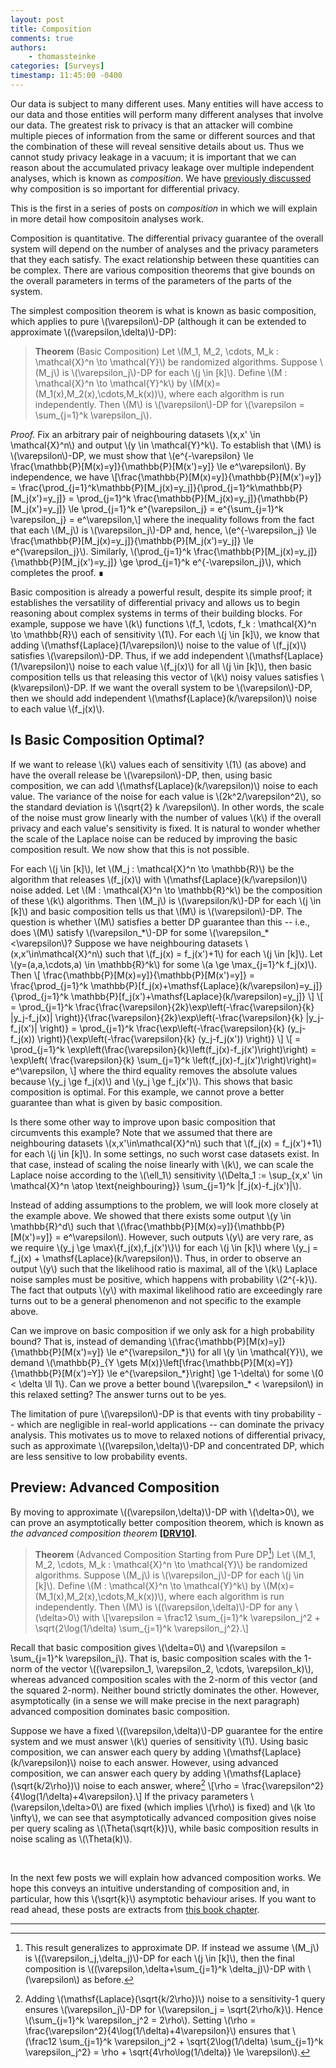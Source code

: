 ```yaml
---
layout: post
title: Composition
comments: true
authors: 
    - thomassteinke
categories: [Surveys]
timestamp: 11:45:00 -0400
---
```


Our data is subject to many different uses. Many entities will have access to our data and those entities will perform many different analyses that involve our data. The greatest risk to privacy is that an attacker will combine multiple pieces of information from the same or different sources and that the combination of these will reveal sensitive details about us.
Thus we cannot study privacy leakage in a vacuum; it is important that we can reason about the accumulated privacy leakage over multiple independent analyses, which is known as _composition_. We have [previously discussed](/privacy-composition/) why composition is so important for differential privacy.
    
This is the first in a series of posts on _composition_ in which we will explain in more detail how compositoin analyses work.
    
Composition is quantitative. The differential privacy guarantee of the overall system will depend on the number of analyses and the privacy parameters that they each satisfy. The exact relationship between these quantities can be complex. There are various composition theorems that give bounds on the overall parameters in terms of the parameters of the parts of the system.
    
The simplest composition theorem is what is known as basic composition, which applies to pure \\\(\\varepsilon\\\)-DP (although it can be extended to approximate \\\((\\varepsilon,\\delta)\\\)-DP):
    
> **Theorem** (Basic Composition)
> Let \\\(M\_1, M\_2, \\cdots, M\_k : \\mathcal{X}^n \\to \\mathcal{Y}\\\) be randomized algorithms. Suppose \\\(M\_j\\\) is \\\(\\varepsilon\_j\\\)-DP for each \\\(j \\in \[k\]\\\).
> Define \\\(M : \\mathcal{X}^n \\to \\mathcal{Y}^k\\\) by \\\(M(x)=(M\_1(x),M\_2(x),\\cdots,M\_k(x))\\\), where each algorithm is run independently. Then \\\(M\\\) is \\\(\\varepsilon\\\)-DP for \\\(\\varepsilon = \\sum\_{j=1}^k \\varepsilon\_j\\\).

*Proof.*
Fix an arbitrary pair of neighbouring datasets \\\(x,x' \\in \\mathcal{X}^n\\\) and output \\\(y \\in \\mathcal{Y}^k\\\).
To establish that \\\(M\\\) is \\\(\\varepsilon\\\)-DP, we must show that \\\(e^{-\\varepsilon} \\le \\frac{\\mathbb{P}\[M(x)=y\]}{\\mathbb{P}\[M(x')=y\]} \\le e^\\varepsilon\\\). By independence, we have \\\[\\frac{\\mathbb{P}\[M(x)=y\]}{\\mathbb{P}\[M(x')=y\]} = \\frac{\\prod\_{j=1}^k\\mathbb{P}\[M\_j(x)=y\_j\]}{\\prod\_{j=1}^k\\mathbb{P}\[M\_j(x')=y\_j\]} =  \\prod\_{j=1}^k \\frac{\\mathbb{P}\[M\_j(x)=y\_j\]}{\\mathbb{P}\[M\_j(x')=y\_j\]} \\le \\prod\_{j=1}^k e^{\\varepsilon\_j} = e^{\\sum\_{j=1}^k \\varepsilon\_j} = e^\\varepsilon,\\\] where the inequality follows from the fact that each \\\(M\_j\\\) is \\\(\\varepsilon\_j\\\)-DP and, hence, \\\(e^{-\\varepsilon\_j} \\le \\frac{\\mathbb{P}\[M\_j(x)=y\_j\]}{\\mathbb{P}\[M\_j(x')=y\_j\]} \\le e^{\\varepsilon\_j}\\\). Similarly, \\\(\\prod\_{j=1}^k \\frac{\\mathbb{P}\[M\_j(x)=y\_j\]}{\\mathbb{P}\[M\_j(x')=y\_j\]} \\ge \\prod\_{j=1}^k e^{-\\varepsilon\_j}\\\), which completes the proof. &#8718;
    
Basic composition is already a powerful result, despite its simple proof; it establishes the versatility of differential privacy and allows us to begin reasoning about complex systems in terms of their building blocks. For example, suppose we have \\\(k\\\) functions \\\(f\_1, \\cdots, f\_k : \\mathcal{X}^n \\to \\mathbb{R}\\\) each of sensitivity \\\(1\\\). For each \\\(j \\in \[k\]\\\), we know that adding \\\(\\mathsf{Laplace}(1/\\varepsilon)\\\) noise to the value of \\\(f\_j(x)\\\) satisfies \\\(\\varepsilon\\\)-DP. Thus, if we add independent \\\(\\mathsf{Laplace}(1/\\varepsilon)\\\) noise to each value \\\(f\_j(x)\\\) for all \\\(j \\in \[k\]\\\), then basic composition tells us that releasing this vector of \\\(k\\\) noisy values satisfies \\\(k\\varepsilon\\\)-DP. If we want the overall system to be \\\(\\varepsilon\\\)-DP, then we should add independent \\\(\\mathsf{Laplace}(k/\\varepsilon)\\\) noise to each value \\\(f\_j(x)\\\).
    
## Is Basic Composition Optimal?
    
If we want to release \\\(k\\\) values each of sensitivity \\\(1\\\) (as above) and have the overall release be \\\(\\varepsilon\\\)-DP, then, using basic composition, we can add \\\(\\mathsf{Laplace}(k/\\varepsilon)\\\) noise to each value. The variance of the noise for each value is \\\(2k\^2/\\varepsilon\^2\\\), so the standard deviation is \\\(\\sqrt{2} k /\\varepsilon\\\). In other words, the scale of the noise must grow linearly with the number of values \\\(k\\\) if the overall privacy and each value's sensitivity is fixed. It is natural to wonder whether the scale of the Laplace noise can be reduced by improving the basic composition result. We now show that this is not possible.
    
For each \\\(j \\in \[k\]\\\), let \\\(M\_j : \\mathcal{X}^n \\to \\mathbb{R}\\\) be the algorithm that releases \\\(f\_j(x)\\\) with \\\(\\mathsf{Laplace}(k/\\varepsilon)\\\) noise added. Let \\\(M : \\mathcal{X}^n \\to \\mathbb{R}^k\\\) be the composition of these \\\(k\\\) algorithms. Then \\\(M\_j\\\) is \\\(\\varepsilon/k\\\)-DP for each \\\(j \\in \[k\]\\\) and basic composition tells us that \\\(M\\\) is \\\(\\varepsilon\\\)-DP. The question is whether \\\(M\\\) satisfies a better DP guarantee than this -- i.e., does \\\(M\\\) satisfy \\\(\\varepsilon\_*\\\)-DP for some \\\(\\varepsilon\_\*<\\varepsilon\\\)?
Suppose we have neighbouring datasets \\\(x,x'\\in\\mathcal{X}^n\\\) such that \\\(f\_j(x) = f\_j(x')+1\\\) for each \\\(j \\in \[k\]\\\). Let \\\(y=(a,a,\\cdots,a) \\in \\mathbb{R}^k\\\) for some \\\(a \\ge \\max\_{j=1}^k f\_j(x)\\\).
Then 
\\\[
        \\frac{\\mathbb{P}\[M(x)=y\]}{\\mathbb{P}\[M(x')=y\]} = \\frac{\\prod\_{j=1}^k \\mathbb{P}\[f\_j(x)+\\mathsf{Laplace}(k/\\varepsilon)=y\_j]}{\\prod\_{j=1}^k \\mathbb{P}\[f\_j(x')+\\mathsf{Laplace}(k/\\varepsilon)=y\_j\]} 
\\\]
\\\[
         = \\prod\_{j=1}^k \\frac{\\frac{\\varepsilon}{2k}\\exp\\left(-\\frac{\\varepsilon}{k} |y\_j-f\_j(x)| \\right)}{\\frac{\\varepsilon}{2k}\\exp\\left(-\\frac{\\varepsilon}{k} |y\_j-f\_j(x')| \\right)} 
         = \\prod\_{j=1}^k \\frac{\\exp\\left(-\\frac{\\varepsilon}{k} (y\_j-f\_j(x)) \\right)}{\\exp\\left(-\\frac{\\varepsilon}{k} (y\_j-f\_j(x')) \\right)} 
\\\]
\\\[
         = \\prod\_{j=1}^k \\exp\\left(\\frac{\\varepsilon}{k}\\left(f\_j(x)-f\_j(x')\\right)\\right)
         = \\exp\\left( \\frac{\\varepsilon}{k} \\sum\_{j=1}^k \\left(f\_j(x)-f\_j(x')\\right)\\right)= e^\\varepsilon,
\\\]
where the third equality removes the absolute values because \\\(y\_j \\ge f\_j(x)\\\) and \\\(y\_j \\ge f\_j(x')\\\).
This shows that basic composition is optimal. For this example, we cannot prove a better guarantee than what is given by basic composition.
    
Is there some other way to improve upon basic composition that circumvents this example? Note that we assumed that there are neighbouring datasets \\\(x,x'\\in\\mathcal{X}^n\\\) such that \\\(f\_j(x) = f\_j(x')+1\\\) for each \\\(j \\in \[k\]\\\). In some settings, no such worst case datasets exist. In that case, instead of scaling the noise linearly with \\\(k\\\), we can scale the Laplace noise according to the \\\(\\ell\_1\\\) sensitivity \\\(\\Delta\_1 := \\sup\_{x,x' \\in \\mathcal{X}^n \\atop \\text{neighbouring}} \\sum\_{j=1}^k \|f\_j(x)-f\_j(x')\|\\\). 
    
Instead of adding assumptions to the problem, we will look more closely at the example above.
We showed that there exists some output \\\(y \\in \\mathbb{R}^d\\\) such that \\\(\\frac{\\mathbb{P}\[M(x)=y\]}{\\mathbb{P}\[M(x')=y\]} = e^\\varepsilon\\\).
However, such outputs \\\(y\\\) are very rare, as we require \\\(y\_j \\ge \\max\\{f\_j(x),f\_j(x')\\}\\\) for each \\\(j \\in \[k\]\\\) where \\\(y\_j = f\_j(x) + \\mathsf{Laplace}(k/\\varepsilon)\\\). Thus, in order to observe an output \\\(y\\\) such that the likelihood ratio is maximal, all of the \\\(k\\\) Laplace noise samples must be positive, which happens with probability \\\(2^{-k}\\\). 
The fact that outputs \\\(y\\\) with maximal likelihood ratio are exceedingly rare turns out to be a general phenomenon and not specific to the example above. 
    
Can we improve on basic composition if we only ask for a high probability bound? That is, instead of demanding \\\(\\frac{\\mathbb{P}[M(x)=y\]}{\\mathbb{P}\[M(x')=y\]} \\le e^{\\varepsilon\_\*}\\\) for all \\\(y \\in \\mathcal{Y}\\\), we demand \\\(\\mathbb{P}\_{Y \\gets M(x)}\\left\[\\frac{\\mathbb{P}\[M(x)=Y\]}{\\mathbb{P}\[M(x')=Y\]} \\le e^{\\varepsilon\_\*}\\right\] \\ge 1-\\delta\\\) for some \\\(0 < \\delta \\ll 1\\\). Can we prove a better bound \\\(\\varepsilon\_\* < \\varepsilon\\\) in this relaxed setting? The answer turns out to be yes.
    
The limitation of pure \\\(\\varepsilon\\\)-DP is that events with tiny probability -- which are negligible in real-world applications -- can dominate the privacy analysis. This motivates us to move to relaxed notions of differential privacy, such as approximate \\\((\\varepsilon,\\delta)\\\)-DP and concentrated DP, which are less sensitive to low probability events. 
    
## Preview: Advanced Composition
    
By moving to approximate \\\((\\varepsilon,\\delta)\\\)-DP with \\\(\\delta>0\\\), we can prove an asymptotically better composition theorem, which is known as _the advanced composition theorem_ **[[DRV10]](https://ieeexplore.ieee.org/document/5670947 "Cynthia Dwork, Guy Rothblum, Salil Vadhan. Boosting and Differential Privacy. FOCS 2010.")**.
    
> **Theorem** (Advanced Composition Starting from Pure DP[^1])
> Let \\\(M\_1, M\_2, \\cdots, M\_k : \\mathcal{X}^n \\to \\mathcal{Y}\\\) be randomized algorithms. Suppose \\\(M\_j\\\) is \\\(\\varepsilon\_j\\\)-DP for each \\\(j \\in \[k\]\\\).
> Define \\\(M : \\mathcal{X}^n \\to \\mathcal{Y}^k\\\) by \\\(M(x)=(M\_1(x),M\_2(x),\\cdots,M\_k(x))\\\), where each algorithm is run independently. Then \\\(M\\\) is \\\((\\varepsilon,\\delta)\\\)-DP for any \\\(\\delta>0\\\) with \\\[\\varepsilon = \\frac12 \\sum\_{j=1}^k \\varepsilon\_j^2 + \\sqrt{2\\log(1/\\delta) \\sum\_{j=1}^k \\varepsilon\_j^2}.\\\]
    
Recall that basic composition gives \\\(\\delta=0\\\) and \\\(\\varepsilon = \\sum\_{j=1}^k \\varepsilon\_j\\\). That is, basic composition scales with the 1-norm of the vector \\\((\\varepsilon\_1, \\varepsilon\_2, \\cdots, \\varepsilon\_k)\\\), whereas advanced composition scales with the 2-norm of this vector (and the squared 2-norm).
Neither bound strictly dominates the other. However, asymptotically (in a sense we will make precise in the next paragraph) advanced composition dominates basic composition.
    
Suppose we have a fixed \\\((\\varepsilon,\\delta)\\\)-DP guarantee for the entire system and we must answer \\\(k\\\) queries of sensitivity \\\(1\\\).
Using basic composition, we can answer each query by adding \\\(\\mathsf{Laplace}(k/\\varepsilon)\\\) noise to each answer.
However, using advanced composition, we can answer each query by adding \\\(\\mathsf{Laplace}(\\sqrt{k/2\\rho})\\\) noise to each answer, where[^2]
\\\[\\rho = \\frac{\\varepsilon^2}{4\\log(1/\\delta)+4\\varepsilon}.\\\]
If the privacy parameters \\\(\\varepsilon,\\delta>0\\\) are fixed (which implies \\\(\\rho\\\) is fixed) and \\\(k \\to \\infty\\\), we can see that asymptotically advanced composition gives noise per query scaling as \\\(\\Theta(\\sqrt{k})\\\), while basic composition results in noise scaling as \\\(\\Theta(k)\\\).
    
&nbsp;
    
In the next few posts we will explain how advanced composition works. We hope this conveys an intuitive understanding of composition and, in particular, how this \\\(\\sqrt{k}\\\) asymptotic behaviour arises. If you want to read ahead, these posts are extracts from [this book chapter](https://arxiv.org/abs/2210.00597).
    
---

[^1]: This result generalizes to approximate DP. If instead we assume \\\(M\_j\\\) is \\\((\\varepsilon\_j,\\delta\_j)\\\)-DP for each \\\(j \\in \[k\]\\\), then the final composition is \\\((\\varepsilon,\\delta+\\sum\_{j=1}^k \\delta\_j)\\\)-DP with \\\(\\varepsilon\\\) as before.

[^2]: Adding \\\(\\mathsf{Laplace}(\\sqrt{k/2\\rho})\\\) noise to a sensitivity-1 query ensures \\\(\\varepsilon\_j\\\)-DP for \\\(\\varepsilon\_j = \\sqrt{2\\rho/k}\\\). Hence \\\(\\sum\_{j=1}^k \\varepsilon\_j^2 = 2\rho\\\). Setting \\\(\\rho = \\frac{\\varepsilon^2}{4\\log(1/\\delta)+4\\varepsilon}\\\) ensures that \\\(\\frac12 \\sum\_{j=1}^k \\varepsilon\_j^2 + \\sqrt{2\\log(1/\\delta) \\sum\_{j=1}^k \\varepsilon\_j^2} = \\rho + \\sqrt{4\\rho\\log(1/\\delta)} \\le \\varepsilon\\\).
